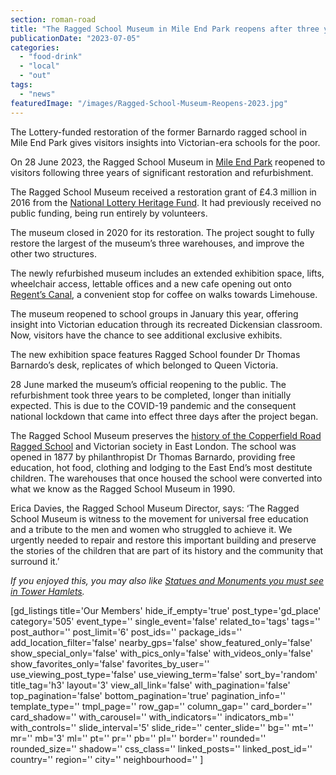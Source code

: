 ```yaml
---
section: roman-road
title: "The Ragged School Museum in Mile End Park reopens after three years of renovation"
publicationDate: "2023-07-05"
categories: 
  - "food-drink"
  - "local"
  - "out"
tags: 
  - "news"
featuredImage: "/images/Ragged-School-Museum-Reopens-2023.jpg"
---
```


The Lottery-funded restoration of the former Barnardo ragged school in Mile End Park gives visitors insights into Victorian-era schools for the poor.

On 28 June 2023, the Ragged School Museum in [Mile End Park](https://romanroadlondon.com/mile-end-park-history/) reopened to visitors following three years of significant restoration and refurbishment. 

The Ragged School Museum received a restoration grant of £4.3 million in 2016 from the [National Lottery Heritage Fund](https://www.heritagefund.org.uk/). It had previously received no public funding, being run entirely by volunteers. 

The museum closed in 2020 for its restoration. The project sought to fully restore the largest of the museum’s three warehouses, and improve the other two structures. 

The newly refurbished museum includes an extended exhibition space, lifts, wheelchair access, lettable offices and a new cafe opening out onto [Regent’s Canal](https://romanroadlondon.com/regents-canal-what-to-see-do-guide/), a convenient stop for coffee on walks towards Limehouse. 

The museum reopened to school groups in January this year, offering insight into Victorian education through its recreated Dickensian classroom. Now, visitors have the chance to see additional exclusive exhibits. 

The new exhibition space features Ragged School founder Dr Thomas Barnardo’s desk, replicates of which belonged to Queen Victoria.

28 June marked the museum’s official reopening to the public. The refurbishment took three years to be completed, longer than initially expected. This is due to the COVID-19 pandemic and the consequent national lockdown that came into effect three days after the project began.  

The Ragged School Museum preserves the [history of the Copperfield Road Ragged School](https://romanroadlondon.com/copperfield-road-ragged-school-history/) and Victorian society in East London. The school was opened in 1877 by philanthropist Dr Thomas Barnardo, providing free education, hot food, clothing and lodging to the East End’s most destitute children. The warehouses that once housed the school were converted into what we know as the Ragged School Museum in 1990. 

Erica Davies, the Ragged School Museum Director, says: ‘The Ragged School Museum is witness to the movement for universal free education and a tribute to the men and women who struggled to achieve it. We urgently needed to repair and restore this important building and preserve the stories of the children that are part of its history and the community that surround it.’

_If you enjoyed this, you may also like_ _[Statues and Monuments you must see in Tower Hamlets](https://romanroadlondon.com/best-statues-monuments-to-see-tower-hamlets/)._

\[gd\_listings title='Our Members' hide\_if\_empty='true' post\_type='gd\_place' category='505' event\_type='' single\_event='false' related\_to='tags' tags='' post\_author='' post\_limit='6' post\_ids='' package\_ids='' add\_location\_filter='false' nearby\_gps='false' show\_featured\_only='false' show\_special\_only='false' with\_pics\_only='false' with\_videos\_only='false' show\_favorites\_only='false' favorites\_by\_user='' use\_viewing\_post\_type='false' use\_viewing\_term='false' sort\_by='random' title\_tag='h3' layout='3' view\_all\_link='false' with\_pagination='false' top\_pagination='false' bottom\_pagination='true' pagination\_info='' template\_type='' tmpl\_page='' row\_gap='' column\_gap='' card\_border='' card\_shadow='' with\_carousel='' with\_indicators='' indicators\_mb='' with\_controls='' slide\_interval='5' slide\_ride='' center\_slide='' bg='' mt='' mr='' mb='3' ml='' pt='' pr='' pb='' pl='' border='' rounded='' rounded\_size='' shadow='' css\_class='' linked\_posts='' linked\_post\_id='' country='' region='' city='' neighbourhood='' \]
